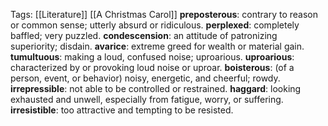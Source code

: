 Tags: [[Literature]] [[A Christmas Carol]]
**preposterous**: contrary to reason or common sense; utterly absurd or ridiculous.
**perplexed**: completely baffled; very puzzled.
**condescension**: an attitude of patronizing superiority; disdain.
**avarice**: extreme greed for wealth or material gain.
**tumultuous**: making a loud, confused noise; uproarious.
**uproarious**: characterized by or provoking loud noise or uproar.
**boisterous**: (of a person, event, or behavior) noisy, energetic, and cheerful; rowdy.
**irrepressible**: not able to be controlled or restrained.
**haggard**: looking exhausted and unwell, especially from fatigue, worry, or suffering.
**irresistible**: too attractive and tempting to be resisted.
